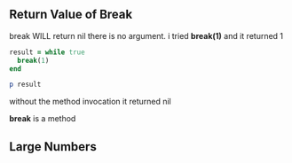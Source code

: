 ## Return Value of Break

break WILL return nil there is no argument.
i tried **break(1)** and it returned 1

```ruby
result = while true
  break(1)
end

p result
```
without the method invocation it returned nil

**break** is a method

## Large Numbers




